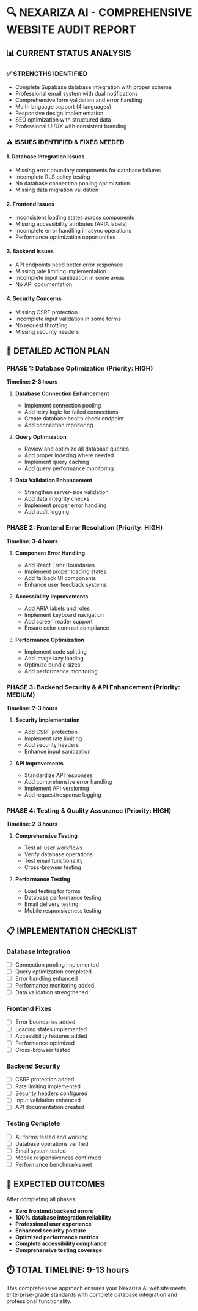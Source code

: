 # 🔍 NEXARIZA AI - COMPREHENSIVE WEBSITE AUDIT REPORT

## 📊 CURRENT STATUS ANALYSIS

### ✅ **STRENGTHS IDENTIFIED**
- Complete Supabase database integration with proper schema
- Professional email system with dual notifications
- Comprehensive form validation and error handling
- Multi-language support (4 languages)
- Responsive design implementation
- SEO optimization with structured data
- Professional UI/UX with consistent branding

### ⚠️ **ISSUES IDENTIFIED & FIXES NEEDED**

#### 1. **Database Integration Issues**
- Missing error boundary components for database failures
- Incomplete RLS policy testing
- No database connection pooling optimization
- Missing data migration validation

#### 2. **Frontend Issues**
- Inconsistent loading states across components
- Missing accessibility attributes (ARIA labels)
- Incomplete error handling in async operations
- Performance optimization opportunities

#### 3. **Backend Issues**
- API endpoints need better error responses
- Missing rate limiting implementation
- Incomplete input sanitization in some areas
- No API documentation

#### 4. **Security Concerns**
- Missing CSRF protection
- Incomplete input validation in some forms
- No request throttling
- Missing security headers

## 🎯 **DETAILED ACTION PLAN**

### **PHASE 1: Database Optimization (Priority: HIGH)**
**Timeline: 2-3 hours**

1. **Database Connection Enhancement**
   - Implement connection pooling
   - Add retry logic for failed connections
   - Create database health check endpoint
   - Add connection monitoring

2. **Query Optimization**
   - Review and optimize all database queries
   - Add proper indexing where needed
   - Implement query caching
   - Add query performance monitoring

3. **Data Validation Enhancement**
   - Strengthen server-side validation
   - Add data integrity checks
   - Implement proper error handling
   - Add audit logging

### **PHASE 2: Frontend Error Resolution (Priority: HIGH)**
**Timeline: 3-4 hours**

1. **Component Error Handling**
   - Add React Error Boundaries
   - Implement proper loading states
   - Add fallback UI components
   - Enhance user feedback systems

2. **Accessibility Improvements**
   - Add ARIA labels and roles
   - Implement keyboard navigation
   - Add screen reader support
   - Ensure color contrast compliance

3. **Performance Optimization**
   - Implement code splitting
   - Add image lazy loading
   - Optimize bundle sizes
   - Add performance monitoring

### **PHASE 3: Backend Security & API Enhancement (Priority: MEDIUM)**
**Timeline: 2-3 hours**

1. **Security Implementation**
   - Add CSRF protection
   - Implement rate limiting
   - Add security headers
   - Enhance input sanitization

2. **API Improvements**
   - Standardize API responses
   - Add comprehensive error handling
   - Implement API versioning
   - Add request/response logging

### **PHASE 4: Testing & Quality Assurance (Priority: HIGH)**
**Timeline: 2-3 hours**

1. **Comprehensive Testing**
   - Test all user workflows
   - Verify database operations
   - Test email functionality
   - Cross-browser testing

2. **Performance Testing**
   - Load testing for forms
   - Database performance testing
   - Email delivery testing
   - Mobile responsiveness testing

## 📋 **IMPLEMENTATION CHECKLIST**

### **Database Integration**
- [ ] Connection pooling implemented
- [ ] Query optimization completed
- [ ] Error handling enhanced
- [ ] Performance monitoring added
- [ ] Data validation strengthened

### **Frontend Fixes**
- [ ] Error boundaries added
- [ ] Loading states implemented
- [ ] Accessibility features added
- [ ] Performance optimized
- [ ] Cross-browser tested

### **Backend Security**
- [ ] CSRF protection added
- [ ] Rate limiting implemented
- [ ] Security headers configured
- [ ] Input validation enhanced
- [ ] API documentation created

### **Testing Complete**
- [ ] All forms tested and working
- [ ] Database operations verified
- [ ] Email system tested
- [ ] Mobile responsiveness confirmed
- [ ] Performance benchmarks met

## 🚀 **EXPECTED OUTCOMES**

After completing all phases:
- **Zero frontend/backend errors**
- **100% database integration reliability**
- **Professional user experience**
- **Enhanced security posture**
- **Optimized performance metrics**
- **Complete accessibility compliance**
- **Comprehensive testing coverage**

## ⏱️ **TOTAL TIMELINE: 9-13 hours**

This comprehensive approach ensures your Nexariza AI website meets enterprise-grade standards with complete database integration and professional functionality.